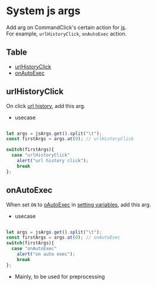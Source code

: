 # System js args


Add arg on CommandClick's certain action for [js](https://github.com/puutaro/CommandClick/blob/master/md/developer/js_interface/functions/JsArgs/get.md).  
For example, `urlHistoryClick`, `onAutoExec` action.  



Table
-----------------
* [urlHistoryClick](#urlhistoryclick)
* [onAutoExec](#onautoexec)
  

## urlHistoryClick

On click [url history](https://github.com/puutaro/CommandClick/blob/master/USAGE.md#url-history), add this arg.  


- usecase
  
```js.js

let args = jsArgs.get().split("\t");
const firstArgs = args.at(0); // urlHistoryClick

switch(firstArgs){
  case "urlHistoryClick"
    alert("url history click");
    break
};

```


## onAutoExec

When set `ON` to [oAutoExec](https://github.com/puutaro/CommandClick/blob/master/md/developer/setting_variables.md#onautoexec) in [setting variables](https://github.com/puutaro/CommandClick/blob/master/md/developer/setting_variables.md#setting-variable), add this arg.  



- usecase
  
```js.js

let args = jsArgs.get().split("\t");
const firstArgs = args.at(0); // onAutoExec
switch(firstArgs){
  case "onAutoExec"
    alert("on auto exec");
    break
};

```

- Mainly, to be used for preprocessing 

